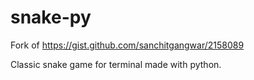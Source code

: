 # snake-py
Fork of https://gist.github.com/sanchitgangwar/2158089

Classic snake game for terminal made with python.
